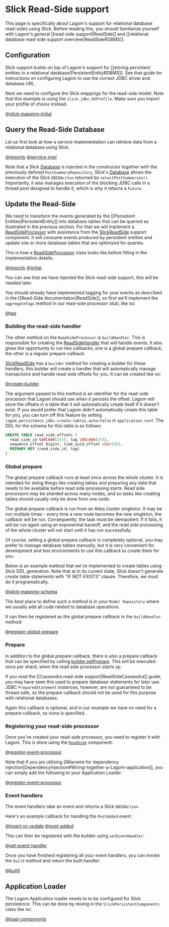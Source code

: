 # Slick Read-Side support

This page is specifically about Lagom's support for relational database read-sides using Slick.  Before reading this, you should familiarize yourself with Lagom's general [[read-side support|ReadSide]] and [[relational database read-side support overview|ReadSideRDBMS]].


## Configuration

Slick support builds on top of Lagom's support for [[storing persistent entities in a relational database|PersistentEntityRDBMS]]. See that guide for instructions on configuring Lagom to use the correct JDBC driver and database URL.

Next we need to configure the Slick mappings for the read-side model. Note that this example is using the `slick.jdbc.H2Profile`. Make sure you import your profile of choice instead.

@[slick-mapping-initial](code/docs/home/scaladsl/persistence/SlickRepos.scala)

## Query the Read-Side Database

Let us first look at how a service implementation can retrieve data from a relational database using Slick.

@[imports](code/docs/home/scaladsl/persistence/SlickReadSideQuery.scala)
@[service-impl](code/docs/home/scaladsl/persistence/SlickReadSideQuery.scala)


Note that a Slick [Database](https://scala-slick.org/doc/3.2.1/api/#slick.jdbc.JdbcBackend$DatabaseDef) is injected in the constructor together with the previously defined `PostSummaryRepository`. Slick's [Database](https://scala-slick.org/doc/3.2.1/api/#slick.jdbc.JdbcBackend$DatabaseDef) allows the execution of the Slick `DBIOAciton` returned by `selectPostSummaries()`. Importantly, it also manages execution of the blocking JDBC calls in a thread pool designed to handle it, which is why it returns a `Future`.

## Update the Read-Side

We need to transform the events generated by the [[Persistent Entities|PersistentEntity]] into database tables that can be queried as illustrated in the previous section. For that we will implement a [ReadSideProcessor](api/index.html#com/lightbend/lagom/scaladsl/persistence/ReadSideProcessor) with assistance from the [SlickReadSide](api/index.html#com/lightbend/lagom/scaladsl/persistence/slick/SlickReadSide) support component. It will consume events produced by persistent entities and update one or more database tables that are optimized for queries.

This is how a [ReadSideProcessor](api/index.html#com/lightbend/lagom/scaladsl/persistence/ReadSideProcessor) class looks like before filling in the implementation details:

@[imports](code/docs/home/scaladsl/persistence/SlickBlogEventProcessor.scala)
@[initial](code/docs/home/scaladsl/persistence/SlickBlogEventProcessor.scala)

You can see that we have injected the Slick read-side support, this will be needed later.

You should already have implemented tagging for your events as described in the [[Read-Side documentation|ReadSide]], so first we'll implement the `aggregateTags` method in our read-side processor stub, like so:

@[tag](code/docs/home/scaladsl/persistence/SlickBlogEventProcessor.scala)

### Building the read-side handler

The other method on the `ReadSideProcessor` is `buildHandler`.  This is responsible for creating the [ReadSideHandler](api/index.html#com/lightbend/lagom/scaladsl/persistence/ReadSideProcessor.ReadSideHandler) that will handle events.  It also gives the opportunity to run two callbacks, one is a global prepare callback, the other is a regular prepare callback.

[SlickReadSide](api/index.html#com/lightbend/lagom/scaladsl/persistence/jdbc/SlickReadSide) has a `builder` method for creating a builder for these handlers, this builder will create a handler that will automatically manage transactions and handle read-side offsets for you.  It can be created like so:

@[create-builder](code/docs/home/scaladsl/persistence/SlickBlogEventProcessor.scala)

The argument passed to this method is an identifier for the read-side processor that Lagom should use when it persists the offset. Lagom will store the offsets in a table that it will automatically create itself if it doesn't exist. If you would prefer that Lagom didn't automatically create this table for you, you can turn off this feature by setting `lagom.persistence.jdbc.create-tables.auto=false` in `application.conf`. The DDL for the schema for this table is as follows:

```sql
CREATE TABLE read_side_offsets (
  read_side_id VARCHAR(255), tag VARCHAR(255),
  sequence_offset bigint, time_uuid_offset char(36),
  PRIMARY KEY (read_side_id, tag)
)
```

### Global prepare

The global prepare callback runs at least once across the whole cluster.  It is intended for doing things like creating tables and preparing any data that needs to be available before read side processing starts.  Read side processors may be sharded across many nodes, and so tasks like creating tables should usually only be done from one node.

The global prepare callback is run from an Akka cluster singleton.  It may be run multiple times - every time a new node becomes the new singleton, the callback will be run.  Consequently, the task must be idempotent.  If it fails, it will be run again using an exponential backoff, and the read side processing of the whole cluster will not start until it has run successfully.

Of course, setting a global prepare callback is completely optional, you may prefer to manage database tables manually, but it is very convenient for development and test environments to use this callback to create them for you.

Below is an example method that we've implemented to create tables using Slick DDL generation. Note that at in its current state, Slick doesn't generate create table statements with "IF NOT EXISTS" clause. Therefore, we must do it programatically.

@[slick-mapping-schema](code/docs/home/scaladsl/persistence/SlickRepos.scala)

The best place to define such a method is in your `Model Repository` where we usually add all code related to database operations.

It can then be registered as the global prepare callback in the `buildHandler` method:

@[register-global-prepare](code/docs/home/scaladsl/persistence/SlickBlogEventProcessor.scala)

### Prepare

In addition to the global prepare callback, there is also a prepare callback that can be specified by calling [builder.setPrepare](api/index.html#com.lightbend.lagom.scaladsl.persistence.slick.SlickReadSide$ReadSideHandlerBuilder@setPrepare). This will be executed once per shard, when the read side processor starts up.

If you read the [[Cassandra read-side support|ReadSideCassandra]] guide, you may have seen this used to prepare database statements for later use. JDBC `PreparedStatement` instances, however, are not guaranteed to be thread-safe, so the prepare callback should not be used for this purpose with relational databases.

Again this callback is optional, and in our example we have no need for a prepare callback, so none is specified.

### Registering your read-side processor

Once you've created your read-side processor, you need to register it with Lagom. This is done using the [`ReadSide`](api/index.html#com/lightbend/lagom/scaladsl/persistence/ReadSide) component:

@[register-event-processor](code/docs/home/scaladsl/persistence/BlogServiceImpl3.scala)

Note that if you are utilizing [[Macwire for dependency injection|DependencyInjection#Wiring-together-a-Lagom-application]], you can simply add the following to your Application Loader:

@[register-event-processor](code/docs/home/scaladsl/persistence/SlickBlogApplicationLoader.scala)

### Event handlers

The event handlers take an event and returns a Slick `DBIOAction`.

Here's an example callback for handling the `PostAdded` event:

@[insert-or-update](code/docs/home/scaladsl/persistence/SlickRepos.scala)
@[post-added](code/docs/home/scaladsl/persistence/SlickBlogEventProcessor.scala)

This can then be registered with the builder using `setEventHandler`:

@[set-event-handler](code/docs/home/scaladsl/persistence/SlickBlogEventProcessor.scala)

Once you have finished registering all your event handlers, you can invoke the `build` method and return the built handler:

@[build](code/docs/home/scaladsl/persistence/SlickBlogEventProcessor.scala)

## Application Loader

The Lagom Application loader needs to to be configured for Slick persistence. This can be done by mixing in the `SlickPersistentComponents` class like so:

@[load-components](code/docs/home/scaladsl/persistence/SlickBlogApplicationLoader.scala)
